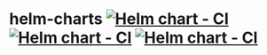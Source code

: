 # helm-charts [![Helm chart - CI](https://github.com/luiscajl/helm-charts/actions/workflows/lavanda-helm-chart-release.yaml/badge.svg?branch=main)](https://github.com/luiscajl/helm-charts/actions/workflows/lavanda-helm-chart-release.yaml) [![Helm chart - CI](https://github.com/luiscajl/helm-charts/actions/workflows/plex-helm-chart-release.yaml/badge.svg?branch=main)](https://github.com/luiscajl/helm-charts/actions/workflows/plex-helm-chart-release.yaml) [![Helm chart - CI](https://github.com/luiscajl/helm-charts/actions/workflows/elastictranscoder-chart-release.yaml/badge.svg?branch=main)](https://github.com/luiscajl/helm-charts/actions/workflows/elastictranscoder-chart-release.yaml)

